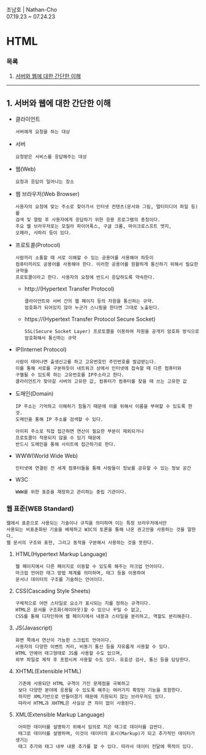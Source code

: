 조남호 | Nathan-Cho<br>
07.19.23 ~ 07.24.23

# HTML

### 목록
1. [서버와 웹에 대한 간단한 이해](#1-서버와-웹에-대한-간단-이해)

***
## 1. 서버와 웹에 대한 간단한 이해
- 클라이언트

      서버에게 요청을 하는 대상
- 서버

      요청받은 서비스를 응답해주는 대상
- 웹(Web)

      요청과 응답이 일어나는 장소
- 웹 브라우저(Web Browser)

      사용자의 요청에 맞는 주소로 찾아가서 인터넷 컨텐츠(문서와 그림, 멀티미디어 파일 등)를
      검색 및 열람 후 사용자에게 응답하기 위한 응용 프로그램의 총칭이다.
      주요 웹 브라우저로는 모질라 파이어폭스, 구글 크롬, 마이크로스프트 엣지,
      오페라, 사파리 등이 있다.
- 프로토콜(Protocol)

      사람끼리 소통할 때 서로 이해할 수 있는 공용어를 사용해야 하듯이
      컴퓨터끼리도 공용어를 사용해야 한다. 이러한 공용어를 원활하게 통신하기 위해서 필요한 규약을
      프로토콜이라고 한다. 사용자의 요청에 반드시 응답하도록 약속한다.
  - http://(Hypertext Transfer Protocol)

        클라이언트와 서버 간의 웹 페이지 등의 자원을 통신하는 규약.
        암호화가 되어있지 않아 누군가 스니핑을 한다면 그대로 노출된다.
  - https://(Hypertext Transfer Protocol Secure Socket)
 
        SSL(Secure Socket Layer) 프로토콜을 이용하여 자원을 공개키 암호화 방식으로
        암호화해서 통신하는 규약
- IP(Internet Protocol)

      사람이 태어나면 출생신고를 하고 고유번호인 주민번호를 발급받는다.
      이를 통해 서로를 구분하듯이 네트워크 상에서 인터넷에 접속할 때 다른 컴퓨터와
      구별될 수 있도록 하는 고유번호를 IP주소라고 한다.
      클라이언트가 찾아갈 서버의 고유한 값, 컴퓨터가 컴퓨터를 찾을 때 쓰는 고유한 값
- 도매인(Domain)

      IP 주소는 기억하고 이해하기 힘들기 때문에 이를 위해서 이름을 부여할 수 있도록 한 것.
      도메인을 통해 IP 주소를 검색할 수 있다.

      아이피 주소로 직접 접근하면 연산이 필요한 부분이 제외되거나
      프로토콜이 적용되지 않을 수 있기 때문에
      반드시 도메인을 통해 사이트에 접근하기로 한다.
- WWW(World Wide Web)

      인터넷에 연결된 전 세계 컴퓨터들을 통해 사람들이 정보를 공유할 수 있는 정보 공간
- W3C

      WWW를 위한 표준을 재정하고 관리하는 중립 기관이다.

### 웹 표준(WEB Standard)
    웹에서 표준으로 사용되는 기술이나 규칙을 의미하며 이는 특정 브라우저에서만 
    사용되는 비표준화된 기술을 배제하고 W3C의 토론을 통해 나온 권고안을 사용하는 것을 말한다.
    웹 문서의 구조와 표현, 그리고 동작을 구분해서 사용하는 것을 뜻한다.

1. HTML(Hypertext Markup Language)

       웹 페이지에서 다른 페이지로 이동할 수 있도록 해주는 마크업 언어이다.
       마크업 언어란 태그 방법 체계를 의미하며, 태그 등을 이용하여
       문서나 데이터의 구조를 기술하는 언어이다.
2. CSS(Cascading Style Sheets)

  	   구체적으로 어떤 스타일로 요소가 표시되는 지를 정하는 규격이다.
       HTML은 문서를 구조화(레이아웃)할 수 있으나 꾸밀 수 없고,
       CSS를 통해 디자인하여 웹 페이지에서 내용과 스타일을 분리하고, 역할도 분리해준다.
3. JS(Javascript)

       화면 쪽에서 연산이 가능한 스크립트 언어이다.
       사용자의 다양한 이벤트 처리, 비동기 통신 등을 자유롭게 사용할 수 있다.
       HTML 안에어 태그형태로 JS를 사용할 수도 있으며,
       외부 파일로 제작 후 포함시켜 사용할 수도 있다. 유효성 검사, 통신 등을 담당한다.
4. XHTML(Extensible HTML)

        기존에 사용되던 HTML 규격이 가진 문제점을 극복하고
        보다 다양한 분야에 응용될 수 있도록 해주는 여러가지 확장된 기능을 포함한다.
        하지만 XML기반으로 만들어졌기 때문에 지원되지 않는 브라우저도 있다.
        따라서 HTML과 XHTML은 사실상 큰 차이 없이 사용된다.
5. XML(Extensible Markup Language)

        어떠한 데이터를 설명하기 위해서 임의로 지은 태그로 데이터를 감싼다.
        태그로 데이터를 설명하며, 이것이 데이터의 표시(Markup)가 되고 추가적인 데이터가 생기는 
        태그 추가와 태그 내부 내용 추가를 할 수 있다. 따라서 데이터 전달에 목적이 있다.
